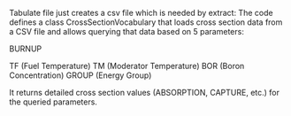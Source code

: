 Tabulate file just creates a csv file which is needed by extract:
The code defines a class CrossSectionVocabulary that loads cross section data from a CSV file and allows 
querying that data based on 5 parameters:

BURNUP

TF (Fuel Temperature)
TM (Moderator Temperature)
BOR (Boron Concentration)
GROUP (Energy Group)

It returns detailed cross section values (ABSORPTION, CAPTURE, etc.) for the queried parameters.
